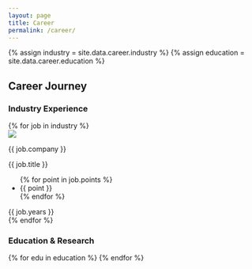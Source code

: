 ```yaml
---
layout: page
title: Career
permalink: /career/
---
```


{% assign industry = site.data.career.industry %}
{% assign education = site.data.career.education %}

<section class="...">
  <h2>Career Journey</h2>

  <h3>Industry Experience</h3>
  <div class="space-y-16">
    {% for job in industry %}
      <div class="grid md:grid-cols-6 gap-6 bg-gray-50 p-8 rounded-xl shadow-lg">
        <div class="md:col-span-1 flex justify-center md:justify-start">
          <img src="{{ '/assets/logos/' | append: job.logo | relative_url }}" class="object-contain max-h-12">
        </div>
        <div class="md:col-span-4 space-y-2">
          <p class="text-lg font-semibold text-gray-800">{{ job.company }}</p>
          <p class="text-sm italic text-gray-600">{{ job.title }}</p>
          <ul class="list-disc list-inside space-y-1 text-sm">
            {% for point in job.points %}
              <li>{{ point }}</li>
            {% endfor %}
          </ul>
        </div>
        <div class="md:col-span-1 text-sm text-gray-500">{{ job.years }}</div>
      </div>
    {% endfor %}
  </div>

  <h3>Education & Research</h3>
  <div class="space-y-16">
    {% for edu in education %}
      <!-- similar block -->
    {% endfor %}
  </div>
</section>
